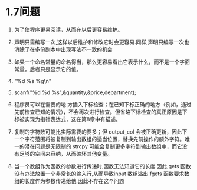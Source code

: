 # 1.7问题
1. 为了使程序更易阅读，从而在以后更容易维护。
2. 声明只需编写一次,这样以后维护和修改它时会更容易.同样,声明只编写一次也消除了在多份副本中出现写法不一致的机会
3. 如果一个命名常量的命名得当，那么更容易看出它表示什么，而不是一个字面常量，后者只是显示它的值。

4. "%d %s %g\n"
5. scanf("%d %d %s",&quantity,&price,department);
6. 程序员可以在需要的地 方插入下标检查；在已知下标正确的地方（例如，通过先前检查已知的情况），不会再次进行检查。但省略下标检查的真正原因是下标被实现为指针表达式，这在第8章中有描述。

7. 复制的字符数可能比实际需要的要多；但 output_col 会被正确更新，因此下一个字符范围将被复制到输出数组的适当位置，替换先前操作的额外字符。唯一的潜在问题是无限制的 strcpy 可能会复制更多字符到输出数组中，而它没有足够的空间来容纳，从而破坏其他变量。
8. 当一个数组作为函数的参数进行传递时,函数无法知道它的长度.因此,gets 函数没有办法放置一个非常长的输入行,从而导致input 数组溢出.fgets 函数要求数组的长度作为参数传递给他,因此不存在这个问题




